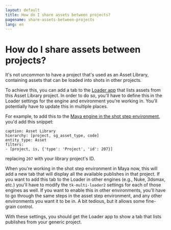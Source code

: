 ```yaml
---
layout: default
title: How do I share assets between projects?
pagename: share-assets-between-projects
lang: en
---
```


# How do I share assets between projects?

It's not uncommon to have a project that's used as an Asset Library, containing assets that can be loaded into shots in other projects.

To achieve this, you can add a tab to the [Loader app](https://support.shotgunsoftware.com/hc/en-us/articles/219033078) that lists assets from this Asset Library project. In order to do so, you'll have to define this in the Loader settings for the engine and environment you're working in. You'll potentially have to update this in multiple places.

For example, to add this to the [Maya engine in the shot step environment](https://github.com/shotgunsoftware/tk-config-default/blob/v0.15.11/env/shot_step.yml#L515), you'd add this snippet:

    caption: Asset Library
    hierarchy: [project, sg_asset_type, code]
    entity_type: Asset
    filters:
    - [project, is, {'type': 'Project', 'id': 207}]

replacing `207` with your library project's ID.

When you're working in the shot step environment in Maya now, this will add a new tab that will display all the available publishes in that project. If you want to add this tab to the Loader in other engines (e.g., Nuke, 3dsmax, etc.) you'll have to modify the `tk-multi-loader2` settings for each of those engines as well. If you want to enable this in other environments, you'll have to go through the same steps in the asset step environment, and any other environments you want it to be in. A bit tedious, but it allows some fine-grain control.

With these settings, you should get the Loader app to show a tab that lists publishes from your generic project.
